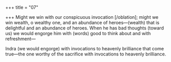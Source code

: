 +++
title = "07"

+++
Might we win with our conspicuous invocation [/oblation]; might we win  wealth, o wealthy one, and an abundance of heroes—(wealth) that is  delightful and an abundance of heroes.
When he has bad thoughts (toward us) we would engorge him with  (words) good to think about and with refreshment—

Indra (we would engorge) with invocations to heavenly brilliance that  come true—the one worthy of the sacrifice with invocations to
heavenly brilliance.